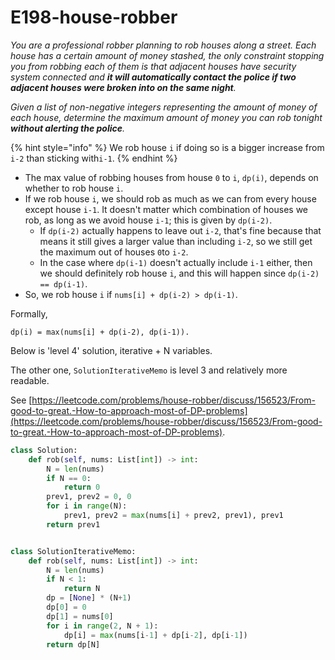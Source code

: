 # E198-house-robber

_You are a professional robber planning to rob houses along a street. Each house has a certain amount of money stashed, the only constraint stopping you from robbing each of them is that adjacent houses have security system connected and **it will automatically contact the police if two adjacent houses were broken into on the same night**._

_Given a list of non-negative integers representing the amount of money of each house, determine the maximum amount of money you can rob tonight **without alerting the police**._

{% hint style="info" %}
We rob house `i` if doing so is a bigger increase from `i-2` than sticking with`i-1`. 
{% endhint %}

* The max value of robbing houses from house `0` to `i`, `dp(i)`, depends on whether to rob house `i`. 
* If we rob house `i`, we should rob as much as we can from every house except house `i-1`. It doesn't matter which combination of houses we rob, as long as we avoid house `i-1`; this is given by `dp(i-2)`. 
  * If `dp(i-2)` actually happens to leave out `i-2`, that's fine because that means it still gives a larger value than including `i-2`, so we still get the maximum out of houses `0`to `i-2`.
  * In the case where `dp(i-1)` doesn't actually include `i-1` either, then we should definitely rob house `i`, and this will happen since `dp(i-2) == dp(i-1)`.
* So, we rob house `i` if `nums[i] + dp(i-2) > dp(i-1)`. 

Formally, 

```text
dp(i) = max(nums[i] + dp(i-2), dp(i-1)). 
```

Below is 'level 4' solution, iterative + N variables.

The other one, `SolutionIterativeMemo` is level 3 and relatively more readable.

See [https://leetcode.com/problems/house-robber/discuss/156523/From-good-to-great.-How-to-approach-most-of-DP-problems](https://leetcode.com/problems/house-robber/discuss/156523/From-good-to-great.-How-to-approach-most-of-DP-problems).

```python
class Solution:
    def rob(self, nums: List[int]) -> int:
        N = len(nums)
        if N == 0:
            return 0
        prev1, prev2 = 0, 0
        for i in range(N):
            prev1, prev2 = max(nums[i] + prev2, prev1), prev1
        return prev1


class SolutionIterativeMemo:
    def rob(self, nums: List[int]) -> int:
        N = len(nums)
        if N < 1:
            return N
        dp = [None] * (N+1)
        dp[0] = 0
        dp[1] = nums[0]
        for i in range(2, N + 1):
            dp[i] = max(nums[i-1] + dp[i-2], dp[i-1])
        return dp[N]

```

